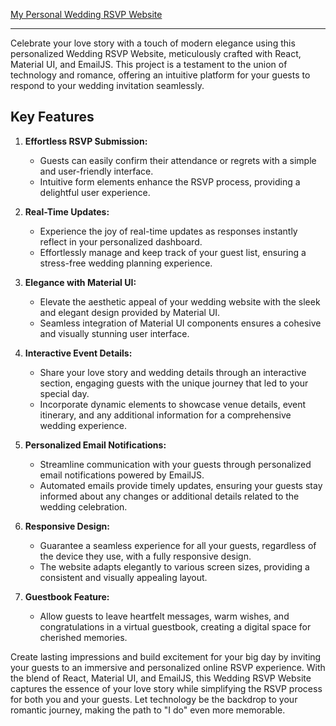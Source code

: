 
[My Personal Wedding RSVP Website](https://omar-mena-rsvp-website.vercel.app/)

---

Celebrate your love story with a touch of modern elegance using this personalized Wedding RSVP Website, meticulously crafted with React, Material UI, and EmailJS. This project is a testament to the union of technology and romance, offering an intuitive platform for your guests to respond to your wedding invitation seamlessly.

## Key Features

1. **Effortless RSVP Submission:**
   - Guests can easily confirm their attendance or regrets with a simple and user-friendly interface.
   - Intuitive form elements enhance the RSVP process, providing a delightful user experience.

2. **Real-Time Updates:**
   - Experience the joy of real-time updates as responses instantly reflect in your personalized dashboard.
   - Effortlessly manage and keep track of your guest list, ensuring a stress-free wedding planning experience.

3. **Elegance with Material UI:**
   - Elevate the aesthetic appeal of your wedding website with the sleek and elegant design provided by Material UI.
   - Seamless integration of Material UI components ensures a cohesive and visually stunning user interface.

4. **Interactive Event Details:**
   - Share your love story and wedding details through an interactive section, engaging guests with the unique journey that led to your special day.
   - Incorporate dynamic elements to showcase venue details, event itinerary, and any additional information for a comprehensive wedding experience.

5. **Personalized Email Notifications:**
   - Streamline communication with your guests through personalized email notifications powered by EmailJS.
   - Automated emails provide timely updates, ensuring your guests stay informed about any changes or additional details related to the wedding celebration.

6. **Responsive Design:**
   - Guarantee a seamless experience for all your guests, regardless of the device they use, with a fully responsive design.
   - The website adapts elegantly to various screen sizes, providing a consistent and visually appealing layout.

7. **Guestbook Feature:**
   - Allow guests to leave heartfelt messages, warm wishes, and congratulations in a virtual guestbook, creating a digital space for cherished memories.

Create lasting impressions and build excitement for your big day by inviting your guests to an immersive and personalized online RSVP experience. With the blend of React, Material UI, and EmailJS, this Wedding RSVP Website captures the essence of your love story while simplifying the RSVP process for both you and your guests. Let technology be the backdrop to your romantic journey, making the path to "I do" even more memorable.
